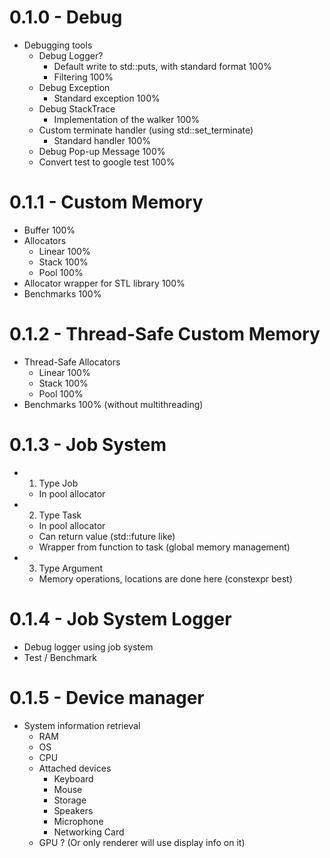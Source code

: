 # 0.1.0 - Debug
- Debugging tools
    - Debug Logger?
        - Default write to std::puts, with standard format 100%
        - Filtering 100%
    - Debug Exception
        - Standard exception 100%
    - Debug StackTrace
        - Implementation of the walker 100%
    - Custom terminate handler (using std::set_terminate)
        - Standard handler 100%
    - Debug Pop-up Message 100%
    - Convert test to google test 100%
# 0.1.1 - Custom Memory
- Buffer     100%
- Allocators
    - Linear 100%
    - Stack  100%
    - Pool   100%
- Allocator wrapper for STL library 100%
- Benchmarks 100%

# 0.1.2 - Thread-Safe Custom Memory
- Thread-Safe Allocators
    - Linear 100%
    - Stack  100%
    - Pool   100%
- Benchmarks 100% (without multithreading)
# 0.1.3 - Job System
- 1. Type Job
    - In pool allocator
- 2. Type Task
    - In pool allocator
    - Can return value (std::future like)
    - Wrapper from function to task (global memory management)
- 3. Type Argument
    - Memory operations, locations are done here (constexpr best)

# 0.1.4 - Job System Logger
- Debug logger using job system
- Test / Benchmark

# 0.1.5 - Device manager
- System information retrieval
    - RAM
    - OS
    - CPU
    - Attached devices
        - Keyboard
        - Mouse
        - Storage
        - Speakers
        - Microphone
        - Networking Card
    - GPU ? (Or only renderer will use display info on it)